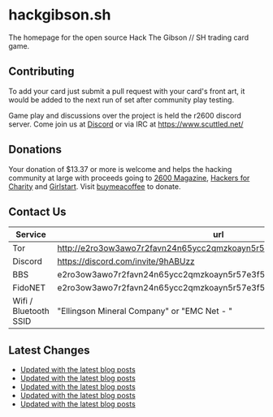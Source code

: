 # hackgibson.sh
The homepage for the open source Hack The Gibson // SH trading card game.


## Contributing

To add your card just submit a pull request with your card's front art, it would be added to the next run of set after community play testing.

Game play and discussions over the project is held the r2600 discord server. Come join us at [Discord](https://discord.com/invite/9hABUzz) or via IRC at https://www.scuttled.net/


## Donations

Your donation of $13.37 or more is welcome and helps the hacking community at large with proceeds going to [2600 Magazine](https://2600.com/), [Hackers for Charity](https://hackersforcharity.org) and [Girlstart](https://girlstart.org).  Visit [buymeacoffee](https://www.buymeacoffee.com/hackgibson.sh) to donate.


## Contact Us

Service | url
-|-
Tor | http://e2ro3ow3awo7r2favn24n65ycc2qmzkoayn5r57e3f56nvjwdcgg32ad.onion
Discord | https://discord.com/invite/9hABUzz
BBS | e2ro3ow3awo7r2favn24n65ycc2qmzkoayn5r57e3f56nvjwdcgg32ad.onion:23
FidoNET | e2ro3ow3awo7r2favn24n65ycc2qmzkoayn5r57e3f56nvjwdcgg32ad.onion:24554
Wifi / Bluetooth SSID | "Ellingson Mineral Company" or "EMC Net - <fidonet address>"

## Latest Changes
<!-- BLOG-POST-LIST:START -->
- [Updated with the latest blog posts](https://github.com/DFW2600/hackgibson.sh/commit/e524a4bd6d9fb9fc591098a7d926661e426f4e8e)
- [Updated with the latest blog posts](https://github.com/DFW2600/hackgibson.sh/commit/269543fe7546adbb1bd0fe08f6926918ace3c6b2)
- [Updated with the latest blog posts](https://github.com/DFW2600/hackgibson.sh/commit/57c012cbc9dfc238f3497c70b8965dd4438b9619)
- [Updated with the latest blog posts](https://github.com/DFW2600/hackgibson.sh/commit/c7a096f3c91b198aae00ee288f71775a8f319b19)
- [Updated with the latest blog posts](https://github.com/DFW2600/hackgibson.sh/commit/f92610d786a1a2664e87f310ebf3fe7699e201bb)
<!-- BLOG-POST-LIST:END -->
